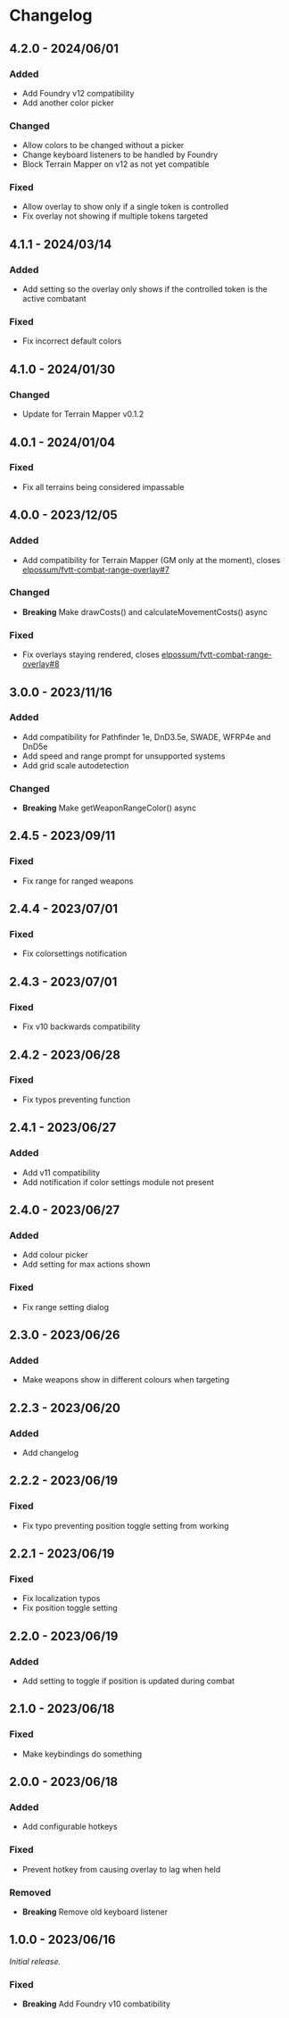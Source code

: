 # Changelog

## 4.2.0 - 2024/06/01

### Added

- Add Foundry v12 compatibility
- Add another color picker

### Changed

- Allow colors to be changed without a picker
- Change keyboard listeners to be handled by Foundry
- Block Terrain Mapper on v12 as not yet compatible

### Fixed

- Allow overlay to show only if a single token is controlled
- Fix overlay not showing if multiple tokens targeted

## 4.1.1 - 2024/03/14

### Added

- Add setting so the overlay only shows if the controlled token is the active combatant

### Fixed

- Fix incorrect default colors

## 4.1.0 - 2024/01/30

### Changed

- Update for Terrain Mapper v0.1.2

## 4.0.1 - 2024/01/04

### Fixed

- Fix all terrains being considered impassable

## 4.0.0 - 2023/12/05

### Added

- Add compatibility for Terrain Mapper (GM only at the moment), closes [elpossum/fvtt-combat-range-overlay#7](https://github.com/elpossum/fvtt-combat-range-overlay/issues/7)

### Changed

- **Breaking** Make drawCosts() and calculateMovementCosts() async

### Fixed

- Fix overlays staying rendered, closes [elpossum/fvtt-combat-range-overlay#8](https://github.com/elpossum/fvtt-combat-range-overlay/issues/8)

## 3.0.0 - 2023/11/16

### Added

- Add compatibility for Pathfinder 1e, DnD3.5e, SWADE, WFRP4e and DnD5e
- Add speed and range prompt for unsupported systems
- Add grid scale autodetection

### Changed

- **Breaking** Make getWeaponRangeColor() async

## 2.4.5 - 2023/09/11

### Fixed

- Fix range for ranged weapons

## 2.4.4 - 2023/07/01

### Fixed

- Fix colorsettings notification

## 2.4.3 - 2023/07/01

### Fixed

- Fix v10 backwards compatibility

## 2.4.2 - 2023/06/28

### Fixed

- Fix typos preventing function

## 2.4.1 - 2023/06/27

### Added

- Add v11 compatibility
- Add notification if color settings module not present

## 2.4.0 - 2023/06/27

### Added

- Add colour picker
- Add setting for max actions shown

### Fixed

- Fix range setting dialog

## 2.3.0 - 2023/06/26

### Added

- Make weapons show in different colours when targeting

## 2.2.3 - 2023/06/20

### Added

- Add changelog

## 2.2.2 - 2023/06/19

### Fixed

- Fix typo preventing position toggle setting from working

## 2.2.1 - 2023/06/19

### Fixed

- Fix localization typos
- Fix position toggle setting

## 2.2.0 - 2023/06/19

### Added

- Add setting to toggle if position is updated during combat

## 2.1.0 - 2023/06/18

### Fixed

- Make keybindings do something

## 2.0.0 - 2023/06/18

### Added

- Add configurable hotkeys

### Fixed

- Prevent hotkey from causing overlay to lag when held

### Removed

- **Breaking** Remove old keyboard listener

## 1.0.0 - 2023/06/16

_Initial release._

### Fixed

- **Breaking** Add Foundry v10 combatibility
